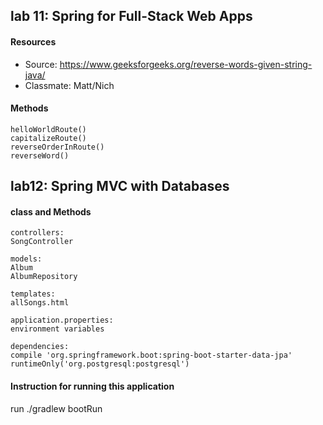 ## lab 11: Spring for Full-Stack Web Apps
#### Resources
* Source: https://www.geeksforgeeks.org/reverse-words-given-string-java/
* Classmate: Matt/Nich

#### Methods
```
helloWorldRoute()
capitalizeRoute()
reverseOrderInRoute()
reverseWord()
```
## lab12: Spring MVC with Databases
#### class and Methods 
```
controllers:
SongController

models:
Album
AlbumRepository

templates:
allSongs.html

application.properties:
environment variables 

dependencies:
compile 'org.springframework.boot:spring-boot-starter-data-jpa'
runtimeOnly('org.postgresql:postgresql')
```
#### Instruction for running this application
run ./gradlew bootRun
